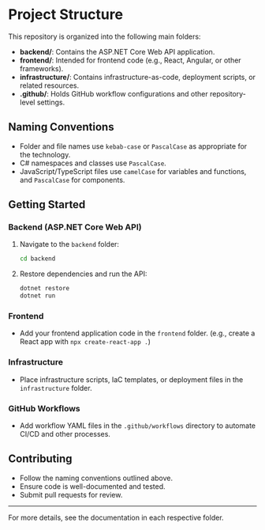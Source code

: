 # Project Structure

This repository is organized into the following main folders:

- **backend/**: Contains the ASP.NET Core Web API application.
- **frontend/**: Intended for frontend code (e.g., React, Angular, or other frameworks).
- **infrastructure/**: Contains infrastructure-as-code, deployment scripts, or related resources.
- **.github/**: Holds GitHub workflow configurations and other repository-level settings.

## Naming Conventions
- Folder and file names use `kebab-case` or `PascalCase` as appropriate for the technology.
- C# namespaces and classes use `PascalCase`.
- JavaScript/TypeScript files use `camelCase` for variables and functions, and `PascalCase` for components.

## Getting Started

### Backend (ASP.NET Core Web API)
1. Navigate to the `backend` folder:
   ```sh
   cd backend
   ```
2. Restore dependencies and run the API:
   ```sh
   dotnet restore
   dotnet run
   ```

### Frontend
- Add your frontend application code in the `frontend` folder. (e.g., create a React app with `npx create-react-app .`)

### Infrastructure
- Place infrastructure scripts, IaC templates, or deployment files in the `infrastructure` folder.

### GitHub Workflows
- Add workflow YAML files in the `.github/workflows` directory to automate CI/CD and other processes.

## Contributing
- Follow the naming conventions outlined above.
- Ensure code is well-documented and tested.
- Submit pull requests for review.

---

For more details, see the documentation in each respective folder. 